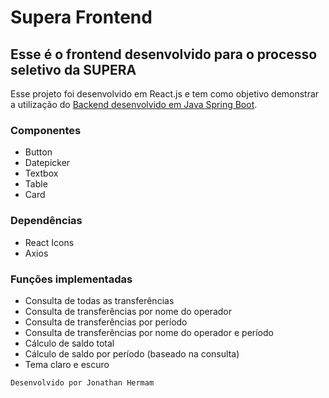 # Supera Frontend
## Esse é o frontend desenvolvido para o processo seletivo da SUPERA

Esse projeto foi desenvolvido em React.js e tem como objetivo demonstrar a utilização do [Backend desenvolvido em Java Spring Boot](https://github.com/indianaJonathan/supera_backend).

### Componentes
- Button
- Datepicker
- Textbox
- Table
- Card

### Dependências
- React Icons
- Axios

### Funções implementadas
- Consulta de todas as transferências
- Consulta de transferências por nome do operador
- Consulta de transferências por período
- Consulta de transferências por nome do operador e período
- Cálculo de saldo total
- Cálculo de saldo por período (baseado na consulta)
- Tema claro e escuro

```
Desenvolvido por Jonathan Hermam
```